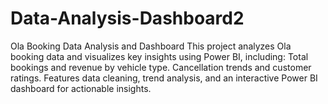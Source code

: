 # Data-Analysis-Dashboard2
Ola Booking Data Analysis and Dashboard  This project analyzes Ola booking data and visualizes key insights using Power BI, including:  Total bookings and revenue by vehicle type. Cancellation trends and customer ratings. Features data cleaning, trend analysis, and an interactive Power BI dashboard for actionable insights.
